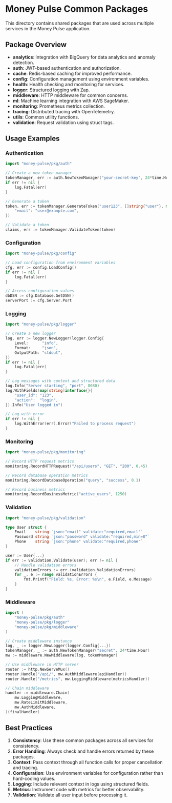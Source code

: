 # Money Pulse Common Packages

This directory contains shared packages that are used across multiple services in the Money Pulse application.

## Package Overview

- **analytics**: Integration with BigQuery for data analytics and anomaly detection.
- **auth**: JWT-based authentication and authorization.
- **cache**: Redis-based caching for improved performance.
- **config**: Configuration management using environment variables.
- **health**: Health checking and monitoring for services.
- **logger**: Structured logging with Zap.
- **middleware**: HTTP middleware for common concerns.
- **ml**: Machine learning integration with AWS SageMaker.
- **monitoring**: Prometheus metrics collection.
- **tracing**: Distributed tracing with OpenTelemetry.
- **utils**: Common utility functions.
- **validation**: Request validation using struct tags.

## Usage Examples

### Authentication

```go
import "money-pulse/pkg/auth"

// Create a new token manager
tokenManager, err := auth.NewTokenManager("your-secret-key", 24*time.Hour)
if err != nil {
    log.Fatal(err)
}

// Generate a token
token, err := tokenManager.GenerateToken("user123", []string{"user"}, map[string]interface{}{
    "email": "user@example.com",
})

// Validate a token
claims, err := tokenManager.ValidateToken(token)
```

### Configuration

```go
import "money-pulse/pkg/config"

// Load configuration from environment variables
cfg, err := config.LoadConfig()
if err != nil {
    log.Fatal(err)
}

// Access configuration values
dbDSN := cfg.Database.GetDSN()
serverPort := cfg.Server.Port
```

### Logging

```go
import "money-pulse/pkg/logger"

// Create a new logger
log, err := logger.NewLogger(logger.Config{
    Level:      "info",
    Format:     "json",
    OutputPath: "stdout",
})
if err != nil {
    log.Fatal(err)
}

// Log messages with context and structured data
log.Info("Server starting", "port", 8080)
log.WithFields(map[string]interface{}{
    "user_id": "123",
    "action":  "login",
}).Info("User logged in")

// Log with error
if err != nil {
    log.WithError(err).Error("Failed to process request")
}
```

### Monitoring

```go
import "money-pulse/pkg/monitoring"

// Record HTTP request metrics
monitoring.RecordHTTPRequest("/api/users", "GET", "200", 0.45)

// Record database operation metrics
monitoring.RecordDatabaseOperation("query", "success", 0.1)

// Record business metrics
monitoring.RecordBusinessMetric("active_users", 1250)
```

### Validation

```go
import "money-pulse/pkg/validation"

type User struct {
    Email    string `json:"email" validate:"required,email"`
    Password string `json:"password" validate:"required,min=8"`
    Phone    string `json:"phone" validate:"required,phone"`
}

user := User{...}
if err := validation.Validate(user); err != nil {
    // Handle validation errors
    validationErrors := err.(validation.ValidationErrors)
    for _, e := range validationErrors {
        fmt.Printf("Field: %s, Error: %s\n", e.Field, e.Message)
    }
}
```

### Middleware

```go
import (
    "money-pulse/pkg/auth"
    "money-pulse/pkg/logger"
    "money-pulse/pkg/middleware"
)

// Create middleware instance
log, _ := logger.NewLogger(logger.Config{...})
tokenManager, _ := auth.NewTokenManager("secret", 24*time.Hour)
mw := middleware.NewMiddleware(log, tokenManager)

// Use middleware in HTTP server
router := http.NewServeMux()
router.Handle("/api/", mw.AuthMiddleware(apiHandler))
router.Handle("/metrics", mw.LoggingMiddleware(metricsHandler))

// Chain middleware
handler := middleware.Chain(
    mw.LoggingMiddleware,
    mw.RateLimitMiddleware,
    mw.AuthMiddleware,
)(finalHandler)
```

## Best Practices

1. **Consistency**: Use these common packages across all services for consistency.
2. **Error Handling**: Always check and handle errors returned by these packages.
3. **Context**: Pass context through all function calls for proper cancellation and tracing.
4. **Configuration**: Use environment variables for configuration rather than hard-coding values.
5. **Logging**: Include relevant context in logs using structured fields.
6. **Metrics**: Instrument code with metrics for better observability.
7. **Validation**: Validate all user input before processing it. 